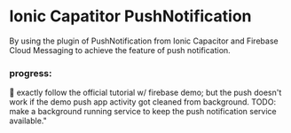 # Ionic Capatitor PushNotification

By using the plugin of PushNotification from Ionic Capacitor and Firebase Cloud Messaging to achieve the feature of push notification.


### progress:
:rocket: exactly follow the official tutorial w/ firebase demo; but the push doesn't work if the demo push app activity got cleaned from background. TODO: make a background running service to keep the push notification service available."
